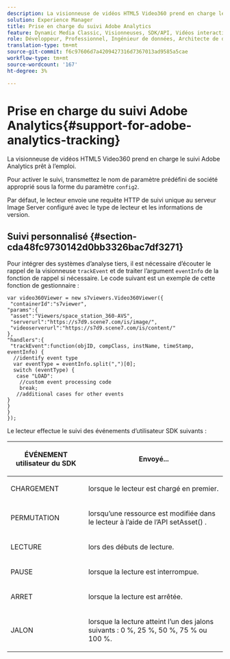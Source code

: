 ```yaml
---
description: La visionneuse de vidéos HTML5 Video360 prend en charge le suivi Adobe Analytics prêt à l’emploi.
solution: Experience Manager
title: Prise en charge du suivi Adobe Analytics
feature: Dynamic Media Classic, Visionneuses, SDK/API, Vidéos interactives
role: Développeur, Professionnel, Ingénieur de données, Architecte de données
translation-type: tm+mt
source-git-commit: f6c97606d7a4209427316d7367013ad9585a5cae
workflow-type: tm+mt
source-wordcount: '167'
ht-degree: 3%

---
```



# Prise en charge du suivi Adobe Analytics{#support-for-adobe-analytics-tracking}

La visionneuse de vidéos HTML5 Video360 prend en charge le suivi Adobe Analytics prêt à l’emploi.

Pour activer le suivi, transmettez le nom de paramètre prédéfini de société approprié sous la forme du paramètre `config2`.

Par défaut, le lecteur envoie une requête HTTP de suivi unique au serveur Image Server configuré avec le type de lecteur et les informations de version.

## Suivi personnalisé {#section-cda48fc9730142d0bb3326bac7df3271}

Pour intégrer des systèmes d’analyse tiers, il est nécessaire d’écouter le rappel de la visionneuse `trackEvent` et de traiter l’argument `eventInfo` de la fonction de rappel si nécessaire. Le code suivant est un exemple de cette fonction de gestionnaire :

```
var video360Viewer = new s7viewers.Video360Viewer({ 
 "containerId":"s7viewer", 
"params":{ 
 "asset":"Viewers/space_station_360-AVS", 
 "serverurl":"https://s7d9.scene7.com/is/image/", 
 "videoserverurl":"https://s7d9.scene7.com/is/content/" 
}, 
"handlers":{ 
 "trackEvent":function(objID, compClass, instName, timeStamp, eventInfo) { 
  //identify event type 
  var eventType = eventInfo.split(",")[0]; 
  switch (eventType) { 
   case "LOAD": 
    //custom event processing code 
    break; 
   //additional cases for other events 
} 
} 
} 
});
```

Le lecteur effectue le suivi des événements d’utilisateur SDK suivants :

<table id="table_5D090E6614974D968E1A93B5727D859C"> 
 <thead> 
  <tr> 
   <th colname="col1" class="entry"> <p>ÉVÉNEMENT utilisateur du SDK </p> </th> 
   <th colname="col2" class="entry"> <p>Envoyé... </p> </th> 
  </tr> 
 </thead>
 <tbody> 
  <tr> 
   <td colname="col1"> <p> <span class="codeph"> CHARGEMENT </span> </p> </td> 
   <td colname="col2"> <p>lorsque le lecteur est chargé en premier. </p> </td> 
  </tr> 
  <tr> 
   <td colname="col1"> <p> <span class="codeph"> PERMUTATION </span> </p> </td> 
   <td colname="col2"> <p>lorsqu’une ressource est modifiée dans le lecteur à l’aide de l’API <span class="codeph"> setAsset() </span>. </p> </td> 
  </tr> 
  <tr> 
   <td colname="col1"> <p> <span class="codeph"> LECTURE </span> </p> </td> 
   <td colname="col2"> <p>lors des débuts de lecture. </p> </td> 
  </tr> 
  <tr> 
   <td colname="col1"> <p> <span class="codeph"> PAUSE </span> </p> </td> 
   <td colname="col2"> <p>lorsque la lecture est interrompue. </p> </td> 
  </tr> 
  <tr> 
   <td colname="col1"> <p> <span class="codeph"> ARRET </span> </p> </td> 
   <td colname="col2"> <p>lorsque la lecture est arrêtée. </p> </td> 
  </tr> 
  <tr> 
   <td colname="col1"> <p> <span class="codeph"> JALON </span> </p> </td> 
   <td colname="col2"> <p>lorsque la lecture atteint l’un des jalons suivants : 0 %, 25 %, 50 %, 75 % ou 100 %. </p> </td> 
  </tr> 
 </tbody> 
</table>

